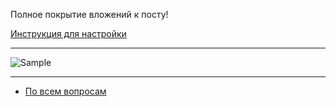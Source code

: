 Полное покрытие вложений к посту!

[Инструкция для настройки](https://github.com/MrZillaGold/VK2Discord/wiki/%D0%98%D0%BD%D1%81%D1%82%D1%80%D1%83%D0%BA%D1%86%D0%B8%D1%8F)

***
![Sample](https://sun9-31.userapi.com/c851536/v851536789/1a7475/KITjyRT7JxM.jpg)
***
* [По всем вопросам](https://vk.com/egorlisss)

